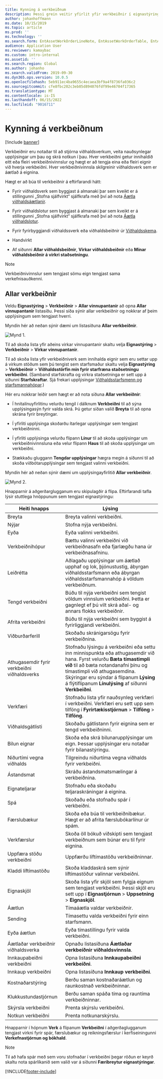 ```yaml
---
title: Kynning á verkbeiðnum
description: Þessi grein veitir yfirlit yfir verkbeiðnir í eignastýringu.
author: johanhoffmann
ms.date: 10/15/2019
ms.topic: article
ms.prod: ''
ms.technology: ''
ms.search.form: EntAssetWorkOrderLineNote, EntAssetWorkOrderTable, EntAssetWorkOrderActive, EntAssetWorkOrderHoursInfoPart, EntAssetWorkOrderLineListPage, EntAssetWorkOrderAddObjectBOMItem, EntAssetWorkOrderTablePoolAdd, EntAssetWorkOrderPurchReqListPagePreviewPane, EntAssetWorkOrderPoolReferenceAdd, EntAssetWorkOrderWorkspace, EntAssetWorkOrderTableAdjust, EntAssetWorkOrderGantt, EntAssetWorkOrderNotes, EntAssetWorkOrderActivePart, EntAssetWorkOrderTableInfoPart, EntAssetWorkOrderLineListPagePreviewPane, EntAssetWorkOrderTool, EntAssetMobileWorkOrderLineDetails, EntAssetMobileWorkOrderLineList, EntAssetMobileWorkOrderDetails
audience: Application User
ms.reviewer: kamaybac
ms.custom: intro-internal
ms.assetid: ''
ms.search.region: Global
ms.author: johanho
ms.search.validFrom: 2019-09-30
ms.dyn365.ops.version: 10.0.5
ms.openlocfilehash: 5eb911ec4ba9655c4ecaea3bf9a4f8736fa036c2
ms.sourcegitcommit: cfe8fbc202c3eb05d894076fdf99e46704f17365
ms.translationtype: MT
ms.contentlocale: is-IS
ms.lasthandoff: 06/15/2022
ms.locfileid: "9016711"
---
```

# <a name="introduction-to-work-orders"></a>Kynning á verkbeiðnum

[!include [banner](../../includes/banner.md)]



Verkbeiðnir eru notaðar til að stjórna viðhaldsverkum, veita nauðsynlegar upplýsingar um þau og skrá notkun í þau. Hver verkbeiðni getur innihaldið eitt eða fleiri verkbeiðnivinnslur og hægt er að tengja eina eða fleiri eignir við hverja verkbeiðni. Hver verkbeiðnivinnsla skilgreinir viðhaldsverk sem er áætlað á eignina.

Hægt er að búa til verkbeiðnir á eftirfarandi hátt:

- Fyrir viðhaldsverk sem byggjast á almanaki þar sem kveikt er á stillingunni „Stofna sjálfvirkt“ sjálfkrafa með því að nota [Áætla viðhaldsáætlanir](../preventive-and-reactive-maintenance/schedule-maintenance-plans.md).

- Fyrir viðhaldslotur sem byggjast á almanaki þar sem kveikt er á stillingunni „Stofna sjálfvirkt“ sjálfkrafa með því að nota [Áætla viðhaldslotur](../preventive-and-reactive-maintenance/maintenance-rounds.md).

- Fyrir fyrirbyggjandi viðhaldssverk eða viðhaldsbeiðnir úr [Viðhaldsskema](../preventive-and-reactive-maintenance/maintenance-schedule.md).

- Handvirkt

- Af síðunni **Allar viðhaldsbeiðnir**, **Virkar viðhaldsbeiðnir** eða **Mínar viðhaldsbeiðnir á virkri staðsetningu**.

>[!NOTE]
>Verkbeiðnivinnslur sem tengjast sömu eign tengjast sama verkefnisauðkenni.

## <a name="all-work-orders"></a>Allar verkbeiðnir

Veldu **Eignastýring** > **Verkbeiðnir** > **Allar vinnupantanir** að opna **Allar vinnupantanir** listasíðu. Þessi síða sýnir allar verkbeiðnir og nokkrar af þeim upplýsingum sem tengjast hverri.

Myndin hér að neðan sýnir dæmi um listasíðuna **Allar verkbeiðnir**.

![Mynd 1.](media/01-work-orders.png)

Til að skoða lista yfir aðeins virkar vinnupantanir skaltu velja **Eignastýring** > **Verkbeiðnir** > **Virkar vinnupantanir**. 

Til að skoða lista yfir verkbeiðniverk sem innihalda eignir sem eru settar upp á virkum stöðum sem þú tengist sem starfsmaður skaltu velja **Eignastýring** > **Verkbeiðnir** > **Viðhaldsstörfin mín fyrir starfræna staðsetningu verkbeiðni**. (Samband starfskrafta og virkra staðsetninga er sett upp á síðunni **Starfskraftar**. Sjá frekari upplýsingar [Viðhaldsstarfsmenn og starfsmannahópar](../setup-for-objects/workers-and-worker-groups.md).)

Hér eru nokkrar leiðir sem hægt er að nota síðuna **Allar verkbeiðnir**:

- Í hnitalínuyfirlitinu velurðu tengil í dálknum **Verkbeiðni** til að sýna upplýsingasýn fyrir valda skrá. Þú getur síðan valið **Breyta** til að opna skrána fyrir breytingar.

- Í yfirliti upplýsinga skoðarðu ítarlegar upplýsingar sem tengjast verkbeiðninni.  

- Í yfirliti upplýsinga velurðu flipann **Línur** til að skoða upplýsingar um verkbeiðnivinnsluna eða velur flipann **Haus** til að skoða upplýsingar um verkbeiðni.  

- Stækkaðu gluggann **Tengdar upplýsingar** hægra megin á síðunni til að skoða viðbótarupplýsingar sem tengjast valinni verkbeiðni.

Myndin hér að neðan sýnir dæmi um upplýsingayfirlitið **Allar verkbeiðnir**.

![Mynd 2.](media/02-work-orders.png)


Hnapparnir á aðgerðarglugganum eru skipulagðir á flipa. Eftirfarandi tafla lýsir stuttlega hnöppunum sem tengjast eignastýringu:



| Heiti hnapps                     | Lýsing                                                                                                                                                                                                                                                             |
|---------------------------------|-------------------------------------------------------------------------------------------------------------------------------------------------------------------------------------------------------------------------------------------------------------------------|
| Breyta                            | Breyta valinni verkbeiðni.                                                                                                                                                                                                                                           |
| Nýjar                             | Stofna nýja verkbeiðni.                                                                                                                                                                                                                                                  |
| Eyða                          | Eyða valinni verkbeiðni.                                                                                                                                                                                                                                         |
| Verkbeiðnihópur                 | Bættu valinni verkbeiðni við verkbeiðnasafn eða fjarlægðu hana úr verkbeiðnasafninu.                                                                                                                                                                                           |
| Leiðrétta                          | Aðlagaðu upplýsingar um áætlað upphaf og lok, þjónustustig, ábyrgan viðhaldsstarfsmann eða ábyrgan viðhaldsstarfsmannahóp á völdum verkbeiðnum.                                                                                                                                     |
| Tengd verkbeiðni              | Búðu til nýja verkbeiðni sem tengist völdum vinnslum verkbeiðni. Þetta er gagnlegt ef þú vilt skrá aðal- og annars flokks verkbeiðnir.                                                                                                                              |
| Afrita verkbeiðni                 | Búðu til nýja verkbeiðni sem byggist á fyrirliggjandi verkbeiðni.                                                                                                                                                                                                               |
| Viðburðarferill                   | Skoðaðu skránigarsögu fyrir verkbeiðnina.                                                                                                                                                                                                                |
| Athugasemdir fyrir verkbeiðni viðhaldsverks                           | Stofnaðu lýsingu á verkbeiðni eða settu inn minnispunkta eða athugasemdir við hana. Fyrst velurðu **Bæta tímastimpli við** til að bæta notandanafni þínu og tímastimpli við athugasemdina. Skýringar eru sýndar á flipanum **Lýsing** á flýtiflipanum **Línulýsing** af síðunni **Verkbeiðni**.         |
| Verkfæri                           | Stofnaðu lista yfir nauðsynleg verkfæri í verkbeiðni. Verkfæri eru sett upp sem tilföng í **Fyrirtækisstjórnun** > **Tilföng** > **Tilföng**.                                                                                                      |
| Viðhaldsgátlisti           | Skoðaðu gátlistann fyrir eignina sem er tengd verkbeiðninni.                                                                                                                                                                                                              |
| Bilun eignar                     | Skoða eða skrá bilunarupplýsingar um eign. Þessar upplýsingar eru notaðar fyrir bilanastýringu.                                                                                                                                                                                      |
| Niðurtími vegna viðhalds            | Tilgreindu niðurtíma vegna viðhalds fyrir verkbeiðni.                                                                                                                                                                                                                               |
| Ástandsmat            | Skráðu ástandsmatsmælingar á verkbeiðnina.                                                                                                                                                                                                             |
| Eignateljarar                 | Stofnaðu eða skoðaðu teljaraskráningar á eignina.                                                                                                                                                                                                                     |
| Spá                        | Skoðaðu eða stofnaðu spár í verkbeiðni.                                                                                                                                                                                                                               |
| Færslubækur                        | Skoða eða búa til verkbeiðnibækur. Hægt er að afrita færslubókarlínur úr spám.                                                                                                                                                                                         |
| Verkfærslur            | Skoða öll bókuð viðskipti sem tengjast verkbeiðnum sem búnar eru til fyrir eignina.                                                                                                                                                                                             |
| Uppfæra stöðu verkbeiðni           | Uppfærðu líftímastöðu verkbeiðninnar.                                                                                                                                                                                                                                                |
| Kladdi líftímastöðu                      | Skoða kladdaskrá sem sýnir líftímastöður valinnar verkbeiðni.                                                                                                                                                                                                                   |
| Eignaskjöl                | Skoða lista yfir skjöl sem fylgja eignum sem tengjast verkbeiðni. Þessi skjöl eru sett upp í **Eignastjórnun** > **Uppsetning** > **Eignaskjöl**.                                                                                                 |
| Áætlun                        | Tímaáætla valdar verkbeiðnir.                                                                                                                                                                                                                                      |
| Sending            | Tímasettu valda verkbeiðni fyrir einn starfsmann.                                                                                                                                                                                                                        |
| Eyða áætlun                 | Eyða tímastillingu fyrir valda verkbeiðni.                                                                                                                                                                                                                          |
| Áætlaðar verkbeiðnir viðhaldsverka             | Opnaðu listasíðuna **Áætlaðar verkbeiðnir viðhaldsvinnsla**.                                                                                                                                                                                                                             |
| Innkaupabeiðni verkbeiðni | Opna listasíðuna **Innkaupabeiðni verkbeiðni**.                                                                                                                                                                                                                 |
| Innkaup verkbeiðni             | Opna listasíðuna **Innkaup verkbeiðni**.                                                                                                                                                                                                                             |
| Kostnaðarstýring                    | Berðu saman kostnaðaráætlun og raunkostnað verkbeiðninnar.                                                                                                                                                                                                                |
| Klukkustundastjórnun                    | Berðu saman spáða tíma og rauntíma verkbeiðninnar.                                                                                                                                                                                                                |
| Skýrsla verkbeiðni               | Prenta skýrslu verkbeiðni.                                                                                                                                                                                                                                                |
| Notkun verkbeiðni          | Prenta notkunarskýrslu.                                                                                                                                                                                                                                               |


Hnapparnir í hópnum **Verk** á flipanum **Verkbeiðni** í aðgerðaglugganum tengjast virkni fyrir spár, færslubækur og reikningsfærslur í kerfiseiningunni **Verkefnastjórnun og bókhald**.

>[!NOTE]
>Til að hafa spár með sem voru stofnaðar í verkbeiðni þegar röðun er keyrð skaltu nota spárlíkanið sem valið var á síðunni **Færibreytur eignastýringar**.



[!INCLUDE[footer-include](../../../includes/footer-banner.md)]